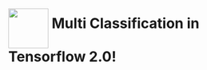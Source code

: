 <h1>
<a href="https://www.linkedin.com/in/bongsang/"><img src="https://media.licdn.com/dms/image/C5103AQE834J0PWkG5g/profile-displayphoto-shrink_200_200/0?e=1579132800&v=beta&t=Vc3geyDnIDnn1HiFVT26-VP-qqyJZH_BGfZPtcJpk9U" width=80 align=middle></a>
Multi Classification in Tensorflow 2.0!
</h1>
